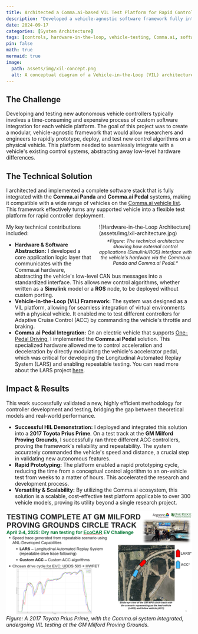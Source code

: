 ```yaml
---
title: Architected a Comma.ai-based VIL Test Platform for Rapid Controller Deployment
description: "Developed a vehicle-agnostic software framework fully integrated with Comma.ai hardware, enabling rapid deployment and testing of new autonomous control algorithms on a physical vehicle."
date: 2024-09-17
categories: [System Architecture]
tags: [controls, hardware-in-the-loop, vehicle-testing, Comma.ai, software-architecture, CAN, simulink, ROS, python, toyota-prius]
pin: false
math: true
mermaid: true
image:
  path: assets/img/xil-concept.png
  alt: A conceptual diagram of a Vehicle-in-the-Loop (VIL) architecture showing a rapid prototyping controller connected to a vehicle's hardware.
---
```


## The Challenge

Developing and testing new autonomous vehicle controllers typically involves a time-consuming and expensive process of custom software integration for each vehicle platform. The goal of this project was to create a modular, vehicle-agnostic framework that would allow researchers and engineers to rapidly prototype, deploy, and test new control algorithms on a physical vehicle. This platform needed to seamlessly integrate with a vehicle's existing control systems, abstracting away low-level hardware differences.

## The Technical Solution

I architected and implemented a complete software stack that is fully integrated with the **Comma.ai Panda** and **Comma.ai Pedal** systems, making it compatible with a wide range of vehicles on the [Comma.ai vehicle list](https://comma.ai/vehicles). This framework effectively turns any supported vehicle into a flexible test platform for rapid controller deployment.

<div style="float: right; margin-left: 20px; max-width: 50%;">
  ![Hardware-in-the-Loop Architecture](assets/img/xil-architecture.jpg)
  <p style="text-align: center; font-style: italic; font-size: 0.9em; margin-top: 5px;">*Figure: The technical architecture showing how external control applications (Simulink/ROS) interface with the vehicle's hardware via the Comma.ai Panda and Comma.ai Pedal.*</p>
</div>

My key technical contributions included:

* **Hardware & Software Abstraction:** I developed a core application logic layer that communicates with the Comma.ai hardware, abstracting the vehicle's low-level CAN bus messages into a standardized interface. This allows new control algorithms, whether written as a **Simulink** model or a **ROS** node, to be deployed without custom porting.
* **Vehicle-in-the-Loop (VIL) Framework:** The system was designed as a VIL platform, allowing for seamless integration of virtual environments with a physical vehicle. It enabled me to test different controllers for Adaptive Cruise Control (ACC) by commanding the vehicle's throttle and braking.
* **Comma.ai Pedal Integration:** On an electric vehicle that supports [One-Pedal Driving](https://insideevs.com/features/742815/one-pedal-driving-ev-explained/), I implemented the **Comma.ai Pedal** solution. This specialized hardware allowed me to control acceleration and deceleration by directly modulating the vehicle's accelerator pedal, which was critical for developing the Longitudinal Automated Replay System (LARS) and enabling repeatable testing. You can read more about the LARS project [here](/_posts/2025-08-14-lars.md).

## Impact & Results

This work successfully validated a new, highly efficient methodology for controller development and testing, bridging the gap between theoretical models and real-world performance.

* **Successful HIL Demonstration:** I deployed and integrated this solution into a **2017 Toyota Prius Prime**. On a test track at the **GM Milford Proving Grounds**, I successfully ran three different ACC controllers, proving the framework's reliability and repeatability. The system accurately commanded the vehicle's speed and distance, a crucial step in validating new autonomous features.
* **Rapid Prototyping:** The platform enabled a rapid prototyping cycle, reducing the time from a conceptual control algorithm to an on-vehicle test from weeks to a matter of hours. This accelerated the research and development process.
* **Versatility & Scalability:** By utilizing the Comma.ai ecosystem, this solution is a scalable, cost-effective test platform applicable to over 300 vehicle models, proving its utility beyond a single research project.

![Toyota Prius VIL Testing](assets/img/prius-xil-test-results.png)
*Figure: A 2017 Toyota Prius Prime, with the Comma.ai system integrated, undergoing VIL testing at the GM Milford Proving Grounds.*